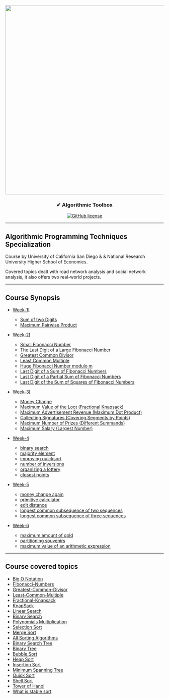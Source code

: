 <div align="center">
 
<img width="600px" src="https://d3njjcbhbojbot.cloudfront.net/api/utilities/v1/imageproxy/https://coursera-course-photos.s3.amazonaws.com/fb/434400d9ac11e5afbfa359f34ae5f0/logo3.png?auto=format%2Ccompress&dpr=1">

</div>

<h3 align="center">✔ Algorithmic Toolbox</h3>
<div align="center">

[![GitHub license](https://img.shields.io/github/license/kirbygit/algorithm-toolbox)](https://github.com/kirbygit/algorithm-toolbox/blob/master/LICENSE)

</div>

---------------------------------------------------------------------------------------------------

## Algorithmic Programming Techniques Specialization

Course by University of California San Diego & & National Research University Higher School of Economics.

Covered topics dealt with road network analysis and social network analysis, it also offers two real-world projects.

---------------------------------------------------------------------------------------------------

## Course Synopsis

- [Week-1](/week1_solution)[ 
  * [Sum of two Digits](/week1_solution/1_sum_of_two_digits)
  * [Maximum Pairwise Product](/week1_solution/2_maximum_pairwise_product)


- [Week-2](/week2_solution)[ 
  * [Small Fibonacci Number]()
  * [The Last Digit of a Large Fibonacci Number]()
  * [Greatest Common Divisor]()
  * [Least Common Multiple]()
  * [Huge Fibonacci Number modulo m]()
  * [Last Digit of a Sum of Fibonacci Numbers]()
  * [Last Digit of a Partial Sum of Fibonacci Numbers]()
  * [Last Digit of the Sum of Squares of Fibonacci Numbers]()
  
  
- [Week-3](/week3_solution)[
  * [Money Change]()
  * [Maximum Value of the Loot (Fractional Knapsack)]()
  * [Maximum Advertisement Revenue (Maximum Dot Product)]()
  * [Collecting Signatures (Covering Segments by Points)]()
  * [Maximum Number of Prizes (Different Summands)]()
  * [Maximum Salary (Largest Number)]()


- [Week-4](/week4_solution)
  * [binary search]()
  * [majority element]()
  * [improving quicksort]()
  * [number of inversions]()
  * [organizing a lottery]()
  * [closest points]()
  
  
- [Week-5](/week5_solution)
  * [money change again]()
  * [primitive calculator]()
  * [edit distance]()
  * [longest common subsequence of two sequences]()
  * [longest common subsequence of three sequences]()
  
  
- [Week-6](/week6_solution)
  * [maximum amount of gold]()
  * [partitioning souvenirs]()
  * [maximum value of an arithmetic expression]()

  
---------------------------------------------------------------------------------------------------

## Course covered topics
 
- [Big O Notation]()
- [Fibonacci-Numbers]()
- [Greatest-Common-Divisor]()
- [Least-Common-Multiple]()
- [Fractional-Knapsack]()
- [KnapSack]()
- [Linear Search]()
- [Binary Search]()
- [Polynomials Multiplication]()
- [Selection Sort]()
- [Merge Sort]()
- [All Sorting Algorithms]()
- [Binary Search Tree]()
- [Binary Tree]()
- [Bubble Sort]()
- [Heap Sort]()
- [Insertion Sort]()
- [Minimum Spanning Tree]()
- [Quick Sort]()
- [Shell Sort]()
- [Tower of Hanoi]()
- [What is stable sort]()

